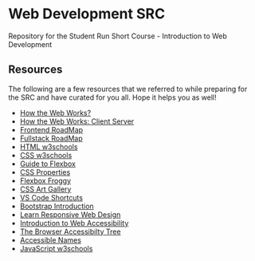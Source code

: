 # Web Development SRC

Repository for the Student Run Short Course - Introduction to Web Development

## Resources

The following are a few resources that we referred to while preparing for the SRC and have curated for you all. Hope it helps you as well!

- [How the Web Works?](https://www.freecodecamp.org/news/how-the-web-works-a-primer-for-newcomers-to-web-development-or-anyone-really-b4584e63585c/)
- [How the Web Works: Client Server](https://medium.com/free-code-camp/how-the-web-works-part-ii-client-server-model-the-structure-of-a-web-application-735b4b6d76e3#.e6tmj8112)
- [Frontend RoadMap](https://roadmap.sh/frontend)
- [Fullstack RoadMap](https://roadmap.sh/full-stack)
- [HTML w3schools](https://www.w3schools.com/html/)
- [CSS w3schools](https://www.w3schools.com/css/)
- [Guide to Flexbox](https://css-tricks.com/snippets/css/a-guide-to-flexbox/)
- [CSS Properties](http://www.blooberry.com/indexdot/css/propindex/all.htm)
- [Flexbox Froggy](https://flexboxfroggy.com/)
- [CSS Art Gallery](https://css-art.com/)
- [VS Code Shortcuts](https://dev.to/codewithtee/vs-code-shortcuts-for-web-developers-363d)
- [Bootstrap Introduction](https://getbootstrap.com/docs/5.3/getting-started/introduction/)
- [Learn Responsive Web Design](https://web.dev/learn/design/)
- [Introduction to Web Accessibility](https://www.w3.org/WAI/fundamentals/accessibility-intro/)
- [The Browser Accessibilty Tree](https://www.tpgi.com/the-browser-accessibility-tree/)
- [Accessible Names](https://www.tpgi.com/what-is-an-accessible-name/)
- [JavaScript w3schools](https://www.w3schools.com/js/)
